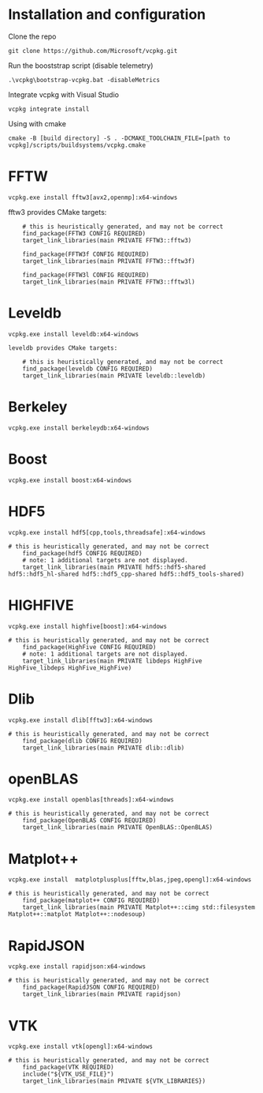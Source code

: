 # Installation and configuration
Clone the repo
```
git clone https://github.com/Microsoft/vcpkg.git
```
Run the booststrap script (disable telemetry)
```
.\vcpkg\bootstrap-vcpkg.bat -disableMetrics
```
Integrate vcpkg with Visual Studio
```
vcpkg integrate install
```
Using with cmake
```
cmake -B [build directory] -S . -DCMAKE_TOOLCHAIN_FILE=[path to vcpkg]/scripts/buildsystems/vcpkg.cmake
```

# FFTW
```
vcpkg.exe install fftw3[avx2,openmp]:x64-windows
```

fftw3 provides CMake targets:
```
    # this is heuristically generated, and may not be correct
    find_package(FFTW3 CONFIG REQUIRED)
    target_link_libraries(main PRIVATE FFTW3::fftw3)

    find_package(FFTW3f CONFIG REQUIRED)
    target_link_libraries(main PRIVATE FFTW3::fftw3f)

    find_package(FFTW3l CONFIG REQUIRED)
    target_link_libraries(main PRIVATE FFTW3::fftw3l)
```

# Leveldb
```
vcpkg.exe install leveldb:x64-windows
```
```
leveldb provides CMake targets:

    # this is heuristically generated, and may not be correct
    find_package(leveldb CONFIG REQUIRED)
    target_link_libraries(main PRIVATE leveldb::leveldb)
```

# Berkeley
```
vcpkg.exe install berkeleydb:x64-windows
```

# Boost
```
vcpkg.exe install boost:x64-windows
```

# HDF5
```
vcpkg.exe install hdf5[cpp,tools,threadsafe]:x64-windows
```
```
# this is heuristically generated, and may not be correct
    find_package(hdf5 CONFIG REQUIRED)
    # note: 1 additional targets are not displayed.
    target_link_libraries(main PRIVATE hdf5::hdf5-shared hdf5::hdf5_hl-shared hdf5::hdf5_cpp-shared hdf5::hdf5_tools-shared)
```

# HIGHFIVE
```
vcpkg.exe install highfive[boost]:x64-windows
```
```
# this is heuristically generated, and may not be correct
    find_package(HighFive CONFIG REQUIRED)
    # note: 1 additional targets are not displayed.
    target_link_libraries(main PRIVATE libdeps HighFive HighFive_libdeps HighFive_HighFive)
```

# Dlib
```
vcpkg.exe install dlib[fftw3]:x64-windows
```
```
# this is heuristically generated, and may not be correct
    find_package(dlib CONFIG REQUIRED)
    target_link_libraries(main PRIVATE dlib::dlib)
```
# openBLAS
```
vcpkg.exe install openblas[threads]:x64-windows
```
```
# this is heuristically generated, and may not be correct
    find_package(OpenBLAS CONFIG REQUIRED)
    target_link_libraries(main PRIVATE OpenBLAS::OpenBLAS)
```
# Matplot++
```
vcpkg.exe install  matplotplusplus[fftw,blas,jpeg,opengl]:x64-windows
```
```
# this is heuristically generated, and may not be correct
    find_package(matplot++ CONFIG REQUIRED)
    target_link_libraries(main PRIVATE Matplot++::cimg std::filesystem Matplot++::matplot Matplot++::nodesoup)
```
# RapidJSON
```
vcpkg.exe install rapidjson:x64-windows
```
```
# this is heuristically generated, and may not be correct
    find_package(RapidJSON CONFIG REQUIRED)
    target_link_libraries(main PRIVATE rapidjson)
```
# VTK
```
vcpkg.exe install vtk[opengl]:x64-windows
```
```
# this is heuristically generated, and may not be correct
    find_package(VTK REQUIRED)
    include("${VTK_USE_FILE}")
    target_link_libraries(main PRIVATE ${VTK_LIBRARIES})
```
